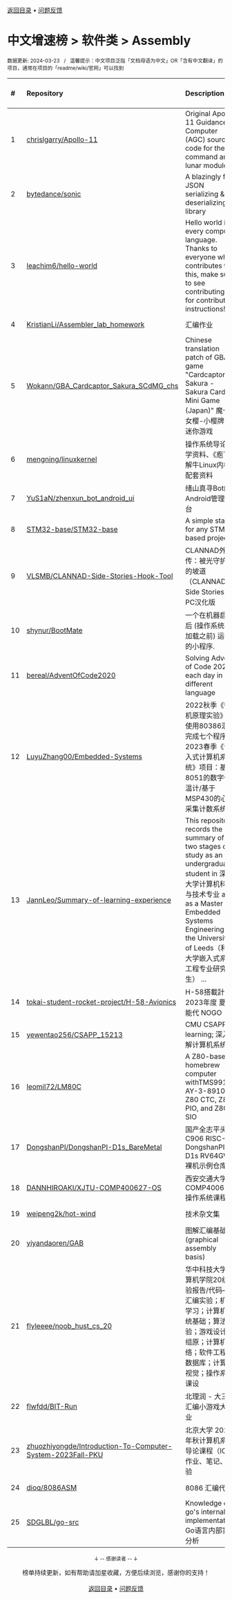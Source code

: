 <a href="https://github.com/GrowingGit/GitHub-Chinese-Top-Charts#github中文排行榜">返回目录</a> • <a href="/content/docs/feedback.md">问题反馈</a>

# 中文增速榜 > 软件类 > Assembly
<sub>数据更新: 2024-03-23&nbsp;&nbsp;&nbsp;/&nbsp;&nbsp;&nbsp;温馨提示：中文项目泛指「文档母语为中文」OR「含有中文翻译」的项目，通常在项目的「readme/wiki/官网」可以找到</sub>

|#|Repository|Description|Stars|Average daily growth|Updated|
|:-|:-|:-|:-|:-|:-|
|1|[chrislgarry/Apollo-11](https://github.com/chrislgarry/Apollo-11)|Original Apollo 11 Guidance Computer (AGC) source code for the command and lunar modules.|56270|15|2024-03-10|
|2|[bytedance/sonic](https://github.com/bytedance/sonic)|A blazingly fast JSON serializing & deserializing library|6169|6|2024-03-22|
|3|[leachim6/hello-world](https://github.com/leachim6/hello-world)|Hello world in every computer language.  Thanks to everyone who contributes to this, make sure to see contributing.md for contribution instructions!|10544|2|2024-03-22|
|4|[KristianLi/Assembler_lab_homework](https://github.com/KristianLi/Assembler_lab_homework)|汇编作业|2|0|2023-12-21|
|5|[Wokann/GBA_Cardcaptor_Sakura_SCdMG_chs](https://github.com/Wokann/GBA_Cardcaptor_Sakura_SCdMG_chs)|Chinese translation patch of GBA game "Cardcaptor Sakura - Sakura Card de Mini Game (Japan)" 魔卡少女樱-小樱牌的迷你游戏|4|0|2023-11-07|
|6|[mengning/linuxkernel](https://github.com/mengning/linuxkernel)|操作系统导论教学资料、《庖丁解牛Linux内核》配套资料|253|0|2024-03-20|
|7|[YuS1aN/zhenxun_bot_android_ui](https://github.com/YuS1aN/zhenxun_bot_android_ui)|绪山真寻Bot的Android管理后台|5|0|2024-03-18|
|8|[STM32-base/STM32-base](https://github.com/STM32-base/STM32-base)|A simple start for any STM32 based project.|328|0|2024-01-18|
|9|[VLSMB/CLANNAD-Side-Stories-Hook-Tool](https://github.com/VLSMB/CLANNAD-Side-Stories-Hook-Tool)|CLANNAD外传：被光守护着的坡道（CLANNAD Side Stories） PC汉化版|12|0|2023-11-10|
|10|[shynur/BootMate](https://github.com/shynur/BootMate)|一个在机器启动后 (操作系统被加载之前) 运行的小程序.|3|0|2023-10-08|
|11|[bereal/AdventOfCode2020](https://github.com/bereal/AdventOfCode2020)|Solving Advent of Code 2020, each day in a different language|24|0|2023-12-09|
|12|[LuyuZhang00/Embedded-Systems](https://github.com/LuyuZhang00/Embedded-Systems)|2022秋季《微机原理实验》：使用80386汇编完成七个程序。2023春季《嵌入式计算机系统》项目：基于8051的数字体温计/基于MSP430的心电采集计数系统|2|0|2023-11-01|
|13|[JannLeo/Summary-of-learning-experience](https://github.com/JannLeo/Summary-of-learning-experience)|This repository records the summary of my two stages of study as an undergraduate student in 深圳大学计算机科学与技术专业 and as a Master in Embedded Systems Engineering at the University of Leeds（利兹大学嵌入式系统工程专业研究生） ...|3|0|2024-03-22|
|14|[tokai-student-rocket-project/H-58-Avionics](https://github.com/tokai-student-rocket-project/H-58-Avionics)|H-58搭載計器   2023年度 夏季 能代 NOGO|3|0|2023-11-13|
|15|[yewentao256/CSAPP_15213](https://github.com/yewentao256/CSAPP_15213)|CMU CSAPP learning; 深入理解计算机系统|7|0|2024-01-14|
|16|[leomil72/LM80C](https://github.com/leomil72/LM80C)|A Z80-based homebrew computer withTMS9918, AY-3-8910, Z80 CTC, Z80 PIO, and Z80 SIO|92|0|2024-01-13|
|17|[DongshanPI/DongshanPI-D1s_BareMetal](https://github.com/DongshanPI/DongshanPI-D1s_BareMetal)|国产全志平头哥C906 RISC-V DongshanPI-D1s RV64GVC 裸机示例仓库！|6|0|2024-03-16|
|18|[DANNHIROAKI/XJTU-COMP400627-OS](https://github.com/DANNHIROAKI/XJTU-COMP400627-OS)|西安交通大学COMP400627操作系统课程|4|0|2024-02-01|
|19|[weipeng2k/hot-wind](https://github.com/weipeng2k/hot-wind)|技术杂文集|32|0|2024-03-19|
|20|[yiyandaoren/GAB](https://github.com/yiyandaoren/GAB)|图解汇编基础 (graphical assembly basis)|8|0|2024-01-21|
|21|[flyleeee/noob_hust_cs_20](https://github.com/flyleeee/noob_hust_cs_20)|华中科技大学计算机学院20级实验报告/代码——汇编实验；机器学习；计算机系统基础；算法实验；游戏设计；组原；计算机网络；软件工程；数据库；计算机视觉；操作系统课设|13|0|2023-12-16|
|22|[flwfdd/BIT-Run](https://github.com/flwfdd/BIT-Run)|北理润 - 大三上汇编小游戏大作业|3|0|2023-12-22|
|23|[zhuozhiyongde/Introduction-To-Computer-System-2023Fall-PKU](https://github.com/zhuozhiyongde/Introduction-To-Computer-System-2023Fall-PKU)|北京大学 2023 年秋计算机系统导论课程（ICS）作业、笔记、经验|31|0|2024-02-13|
|24|[dioq/8086ASM](https://github.com/dioq/8086ASM)|8086 汇编代码|3|0|2024-03-12|
|25|[SDGLBL/go-src](https://github.com/SDGLBL/go-src)|Knowledge of go's internal implementation Go语言内部实现分析|7|0|2023-10-12|

<div align="center">
    <p><sub>↓ -- 感谢读者 -- ↓</sub></p>
    榜单持续更新，如有帮助请加星收藏，方便后续浏览，感谢你的支持！
</div>

<br/>

<div align="center"><a href="https://github.com/GrowingGit/GitHub-Chinese-Top-Charts#github中文排行榜">返回目录</a> • <a href="/content/docs/feedback.md">问题反馈</a></div>
